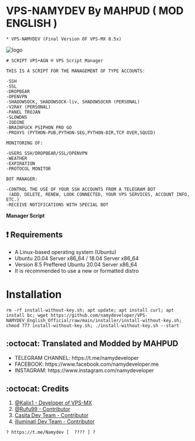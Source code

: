 # VPS-NAMYDEV By MAHPUD  ( MOD ENGLISH )
```
* VPS-NAMYDEV (Final Version OF VPS-MX 8.5x)
```
![logo](https://raw.githubusercontent.com/namydeveloper/VPS-NAMYDEV_English_Official/main/VPS-NAMYDEV.png)

```
# SCRIPT VPS•AGN ® VPS Script Manager

THIS IS A SCRIPT FOR THE MANAGEMENT OF TYPE ACCOUNTS:

-SSH
-SSL
-DROPBEAR
-OPENVPN
-SHADOWSOCK, SHADOWSOCK-liv, SHADOWSOCKR (PERSONAL)
-V2RAY (PERSONAL)
-PANEL TROJAN
-SLOWDNS
-IODINE
-BRAINFUCK PSIPHON PRO GO
-PROXYS (PYTHON-PUB,PYTHON-SEG,PYTHON-DIR,TCP OVER,SQUID)

MONITORING OF:

-USERS SSH/DROPBEAR/SSL/OPENVPN
-WEATHER
-EXPIRATION
-PROTOCOL MONITOR

BOT MANAGER:

-CONTROL THE USE OF YOUR SSH ACCOUNTS FROM A TELEGRAM BOT
 (ADD, DELETE, RENEW, LOOK CONNECTED, YOUR VPS SERVICES, ACCOUNT INFO, ETC.)
-RECEIVE NOTIFICATIONS WITH SPECIAL BOT
```

**Manager Script**

## :heavy_exclamation_mark: Requirements

* A Linux-based operating system (Ubuntu) 
* Ubuntu 20.04 Server x86_64 / 18.04 Server x86_64
* Version 8.5 Preffered Ubuntu 20.04 Server x86_64
* It is recommended to use a new or formatted distro

# Installation
```
rm -rf install-without-key.sh; apt update; apt install curl; apt install bc; wget https://github.com/namydeveloper/VPS-NAMYDEV_English_Official/raw/main/installer/install-without-key.sh; chmod 777 install-without-key.sh; ./install-without-key.sh --start

```


## :octocat: Translated and Modded by MAHPUD
<ul>
 <li>TELEGRAM CHANNEL: https://t.me/namydeveloper</li>
 <li>FACEBOOK: https://www.facebook.com/namydeveloper.me</li>
 <li>INSTAGRAM: https://www.instagram.com/namydeveloper</li>

 
 </ul>
 

## :octocat: Credits

1. [@Kalix1 - Developer of VPS-MX](https://github.com/VPS-MX)
2. [@Rufu99 - Contributor](https://github.com/rudi9999)
3. [Casita Dev Team - Contributor](https://github.com/lacasitamx)
4. [illuminati Dev Team - Contributor](https://github.com/AAAAAEXQOSyIpN2JZ0ehUQ) 

```
? https://t.me/Namydev [  ???? ] ?










